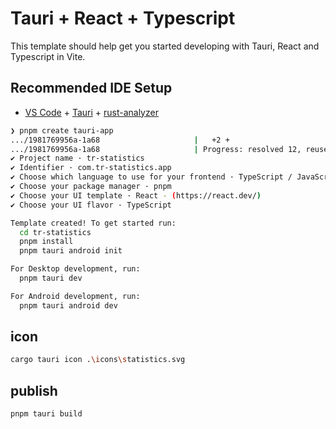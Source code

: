# Tauri + React + Typescript

This template should help get you started developing with Tauri, React and Typescript in Vite.

## Recommended IDE Setup

- [VS Code](https://code.visualstudio.com/) + [Tauri](https://marketplace.visualstudio.com/items?itemName=tauri-apps.tauri-vscode) + [rust-analyzer](https://marketplace.visualstudio.com/items?itemName=rust-lang.rust-analyzer)

```sh
❯ pnpm create tauri-app
.../1981769956a-1a68                     |   +2 +
.../1981769956a-1a68                     | Progress: resolved 12, reused 2, downloaded 0, added 2, done
✔ Project name · tr-statistics
✔ Identifier · com.tr-statistics.app
✔ Choose which language to use for your frontend · TypeScript / JavaScript - (pnpm, yarn, npm, deno, bun)
✔ Choose your package manager · pnpm
✔ Choose your UI template · React - (https://react.dev/)
✔ Choose your UI flavor · TypeScript

Template created! To get started run:
  cd tr-statistics
  pnpm install
  pnpm tauri android init

For Desktop development, run:
  pnpm tauri dev

For Android development, run:
  pnpm tauri android dev

```

## icon
```sh
cargo tauri icon .\icons\statistics.svg
```

## publish

```sh
pnpm tauri build
```

